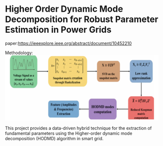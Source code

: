 # Higher Order Dynamic Mode Decomposition for Robust Parameter Estimation in Power Grids

paper:https://ieeexplore.ieee.org/abstract/document/10452210

Methodology:
![Alt Text](https://github.com/hemaradhika-reddy/HODMD/blob/main/methodology.png)

This project provides a data-driven hybrid technique for the extraction of fundamental parameters using the Higher-order dynamic mode decomposition (HODMD) algorithm in smart grid.
